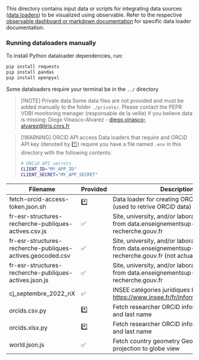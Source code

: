 This directory contains input data or scripts for integrating data sources
([data loaders](https://observablehq.com/framework/data-loaders)) to be visualized using
observable. Refer to the respective [observable dashboard or markdown documentation](../)
for specific data loader documentation.

### Running dataloaders manually
To install Python dataloader dependencies, run:
```bash
pip install requests
pip install pandas
pip install openpyxl
```

Some dataloaders require your terminal be in the `../` directory

> [!NOTE] Private data
> Some data files are not provided and must be added manually to the folder `./private/`.
> Please contact the PEPR VDBI monitoring manager (responsable de la veille) if you believe data is missing:
> Diego Vinasco-Alvarez - diego.vinasco-alvarez@liris.cnrs.fr

> [!WARNING] ORCiD API access
> Data loaders that require and ORCiD API key (denoted by :asterisk:) require you have a
> file named `.env` in this directory with the following contents:
> ```bash
> # ORCiD API secrets
> CLIENT_ID="MY_APP_ID"
> CLIENT_SECRET="MY_APP_SECRET"
> ```

| Filename                                                                | Provided           | Description                                                                                                             |
| ----------------------------------------------------------------------- | ------------------ | ----------------------------------------------------------------------------------------------------------------------- |
| fetch-orcid-access-token.json.sh                                        | :asterisk:         | Data loader for creating ORCiD access token (used to retrive ORCiD data)                                                |
| fr-esr-structures-recherche-publiques-actives.csv.js                    | :white_check_mark: | Site, university, and/or laboratory information from data.enseignementsup-recherche.gouv.fr                             |
| fr-esr-structures-recherche-publiques-actives.geocoded.csv              | :white_check_mark: | Site, university, and/or laboratory information from data.enseignementsup-recherche.gouv.fr (not actually a dataloader) |
| fr-esr-structures-recherche-publiques-actives.json.js                   | :white_check_mark: | Site, university, and/or laboratory information from data.enseignementsup-recherche.gouv.fr                             |
| cj_septembre_2022_nX                                                    | :white_check_mark: | INSEE catégories juridiques by level (from https://www.insee.fr/fr/information/2028129)                                 |
| orcids.csv.py                                                           | :asterisk:         | Fetch researcher ORCiD information by first and last name                                                               |
| orcids.xlsx.py                                                          | :asterisk:         | Fetch researcher ORCiD information by first and last name                                                               |
| world.json.js                                                           | :white_check_mark: | Fetch country geometry GeoJSON for projection to globe view                                                             |
